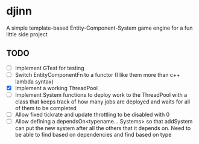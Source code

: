 # djinn
A simple template-based Entity-Component-System game engine for a fun little side project

## TODO
- [ ] Implement GTest for testing
- [ ] Switch EntityComponentFn to a functor (I like them more than c++ lambda syntax)
- [x] Implement a working ThreadPool
- [ ] Implement System functions to deploy work to the ThreadPool with a class that keeps track of how many jobs are deployed and waits for all of them to be completed
- [ ] Allow fixed tickrate and update throttling to be disabled with 0
- [ ] Allow defining a dependsOn<typename... Systems> so that addSystem can put the new system after all the others that it depends on. Need to be able to find based on dependencies and find based on type
